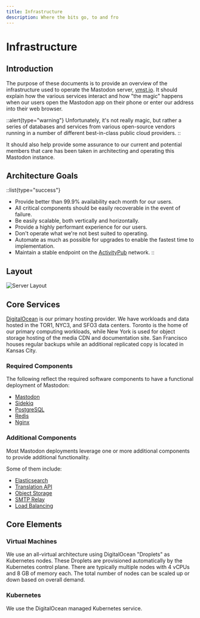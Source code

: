 ```yaml
---
title: Infrastructure
description: Where the bits go, to and fro
---
```


# Infrastructure

## Introduction

The purpose of these documents is to provide an overview of the infrastructure used to operate the Mastodon server, [vmst.io](https://vmst.io).
It should explain how the various services interact and how "the magic" happens when our users open the Mastodon app on their phone or enter our address into their web browser.

::alert{type="warning"}
Unfortunately, it's not really magic, but rather a series of databases and services from various open-source vendors running in a number of different best-in-class public cloud providers.
::

It should also help provide some assurance to our current and potential members that care has been taken in architecting and operating this Mastodon instance.

## Architecture Goals

::list{type="success"}
- Provide better than 99.9% availability each month for our users.
- All critical components should be easily recoverable in the event of failure.
- Be easily scalable, both vertically and horizontally.
- Provide a highly performant experience for our users.
- Don't operate what we're not best suited to operating.
- Automate as much as possible for upgrades to enable the fastest time to implementation.
- Maintain a stable endpoint on the [ActivityPub](https://activitypub.rocks) network.
::

## Layout

![Server Layout](/vmstio-simple.png)

## Core Services

[DigitalOcean](https://www.digitalocean.com) is our primary hosting provider.
We have workloads and data hosted in the TOR1, NYC3, and SFO3 data centers.
Toronto is the home of our primary computing workloads, while New York is used for object storage hosting of the media CDN and documentation site.
San Francisco houses regular backups while an additional replicated copy is located in Kansas City.

### Required Components

The following reflect the required software components to have a functional deployment of Mastodon:

- [Mastodon](/infrastructure/mastodon)
- [Sidekiq](/infrastructure/sidekiq)
- [PostgreSQL](/infrastructure/postgres)
- [Redis](/infrastructure/redis)
- [Nginx](/infrastructure/ingress)

### Additional Components

Most Mastodon deployments leverage one or more additional components to provide additional functionality.

Some of them include:

- [Elasticsearch](/about/search)
- [Translation API](/about/translation)
- [Object Storage](/infrastructure/object-storage)
- [SMTP Relay](/infrastructure/mailer)
- [Load Balancing](/infrastructure/ingress)

## Core Elements

### Virtual Machines

We use an all-virtual architecture using DigitalOcean "Droplets" as Kubernetes nodes.
These Droplets are provisioned automatically by the Kubernetes control plane.
There are typically multiple nodes with 4 vCPUs and 8 GB of memory each.
The total number of nodes can be scaled up or down based on overall demand.

### Kubernetes

We use the DigitalOcean managed Kubernetes service.